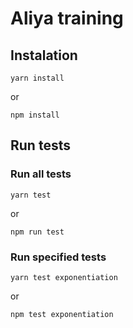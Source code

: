# Aliya training

## Instalation

```
yarn install
```
or
```
npm install
```

## Run tests

### Run all tests

```
yarn test
```
or
```
npm run test
```

### Run specified tests

```
yarn test exponentiation
```
or
```
npm test exponentiation
```
